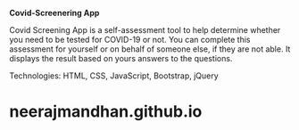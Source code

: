 **Covid-Screenering App**

Covid Screening App is a self-assessment tool to help determine whether you need to be tested for COVID-19 or not. You can complete this assessment for yourself or on behalf of someone else, if they are not able. It displays the result based on yours answers to the questions.

Technologies: HTML, CSS, JavaScript, Bootstrap, jQuery


# neerajmandhan.github.io
